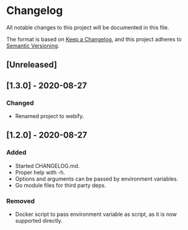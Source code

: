 # Changelog
All notable changes to this project will be documented in this file.

The format is based on [Keep a Changelog](https://keepachangelog.com/en/1.0.0/),
and this project adheres to [Semantic Versioning](https://semver.org/spec/v2.0.0.html).

## [Unreleased]

## [1.3.0] - 2020-08-27
### Changed
- Renamed project to webify.

## [1.2.0] - 2020-08-27
### Added
- Started CHANGELOG.md.
- Proper help with -h.
- Options and arguments can be passed by environment variables.
- Go module files for third party deps.

### Removed
- Docker script to pass environment variable as script, as it is now supported
  directly.